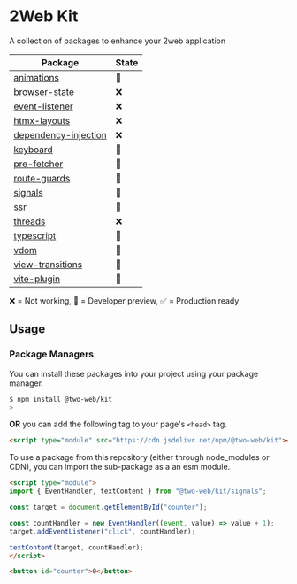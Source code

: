 # 2Web Kit

A collection of packages to enhance your 2web application

| Package                                                | State |
| ------------------------------------------------------ | ----- |
| [animations](animations/README.md)                     | 🔧     |
| [browser-state](browser-state/README.md)               | ❌     |
| [event-listener](event-listener/README.md)             | ❌     |
| [htmx-layouts](htmx-layouts/README.md)                 | ❌     |
| [dependency-injection](dependency-injection/README.md) | ❌     |
| [keyboard](keyboard/README.md)                         | 🔧     |
| [pre-fetcher](pre-fetcher/README.md)                   | 🔧     |
| [route-guards](route-guards/README.md)                 | 🔧     |
| [signals](signals/README.md)                           | 🔧     |
| [ssr](ssr/README.md)                                   | 🔧     |
| [threads](threads/README.md)                           | ❌     |
| [typescript](typescript/README.md)                     | 🔧     |
| [vdom](vdom/README.md)                                 | 🔧     |
| [view-transitions](view-transitions/README.md)         | 🔧     |
| [vite-plugin](vite-plugin/README.md)                   | 🔧     |

❌ = Not working, 🔧 = Developer preview, ✅ = Production ready

## Usage

### Package Managers

You can install these packages into your project using your package manager.

```sh
$ npm install @two-web/kit
>
```

**OR** you can add the following tag to your page's `<head>` tag.

```html
<script type="module" src="https://cdn.jsdelivr.net/npm/@two-web/kit"></script>
```

To use a package from this repository (either through node_modules or CDN), you
can import the sub-package as a an esm module.

```html
<script type="module">
import { EventHandler, textContent } from "@two-web/kit/signals";

const target = document.getElementById("counter");

const countHandler = new EventHandler((event, value) => value + 1);
target.addEventListener("click", countHandler);

textContent(target, countHandler);
</script>

<button id="counter">0</button>
```

